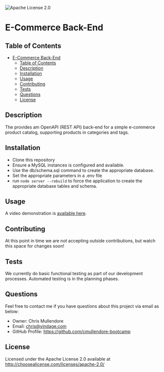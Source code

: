 
![Apache License 2.0](https://img.shields.io/static/v1?label=license&message=Apache-2.0&color=blue)
# E-Commerce Back-End

## Table of Contents
- [E-Commerce Back-End](#e-commerce-back-end)
  - [Table of Contents](#table-of-contents)
  - [Description](#description)
  - [Installation](#installation)
  - [Usage](#usage)
  - [Contributing](#contributing)
  - [Tests](#tests)
  - [Questions](#questions)
  - [License](#license)


## Description
The provides am OpenAPI (REST API) back-end for a simple e-commerce product catalog, supporting products in categories and tags.

## Installation
- Clone this repository
- Ensure a MySQL instances is configured and available.
- Use the db/schema.sql command to create the appropriate database.
- Set the appropriate parameters in a .env file
- run `node server --rebuild` to force the application to create the appropriate database tables and schema.

## Usage
A video demonstration is [available here](https://1drv.ms/v/s!AvOM1kJNe-zxiqByjMMB-iU9EPixgQ?e=5k0fmJ).

## Contributing
At this point in time we are not accepting outside contributions, but watch this space for changes soon!

## Tests
We currently do basic functional testing as part of our development processes. Automated testing is in the planning phases.

## Questions
Feel free to contact me if you have questions about this project via email as below:
* Owner: Chris Mullendore
* Email: chris@vindage.com
* GitHub Profile: https://github.com/cmullendore-bootcamp

## License
Licensed under the Apache License 2.0 available at http://choosealicense.com/licenses/apache-2.0/
    